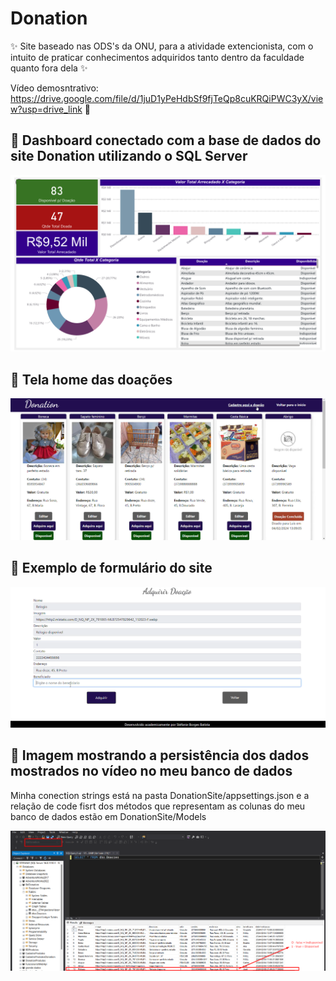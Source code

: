 # Donation

✨ Site baseado nas ODS's da ONU, para a atividade extencionista, com o intuito de praticar conhecimentos adquiridos tanto dentro da faculdade quanto fora dela ✨

Vídeo demosntrativo: https://drive.google.com/file/d/1juD1yPeHdbSf9fjTeQp8cuKRQiPWC3yX/view?usp=drive_link 🎥
## 📌 Dashboard conectado com a base de dados do site Donation utilizando o SQL Server
<img src="https://github.com/stefanieborges/Donation/blob/master/Captura%20de%20tela%202024-06-03%20204124.png"/>

## 📌 Tela home das doações
<img src="https://github.com/stefanieborges/Donation/blob/master/Captura%20de%20tela%202024-06-03%20205056.png"/>

## 📌 Exemplo de formulário do site
<img src = "https://github.com/stefanieborges/Donation/blob/master/Captura%20de%20tela%202024-06-03%20205136.png" />

## 📌 Imagem mostrando a persistência dos dados mostrados no vídeo no meu banco de dados
<p>Minha conection strings está na pasta DonationSite/appsettings.json e a relação de code fisrt dos métodos que representam as colunas do meu banco de dados estão em DonationSite/Models</p>
<img src="https://github.com/stefanieborges/Donation/blob/master/PrintBanco.png" />
